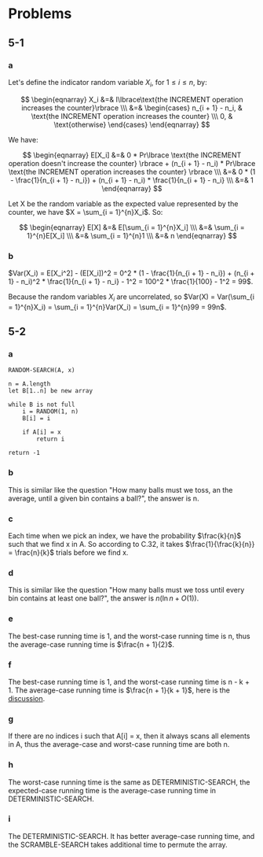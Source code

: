 # Problems
## 5-1
### a
Let's define the indicator random variable $X_i$, for $1 \leq i \leq n$, by:

$$
\begin{eqnarray}
X_i &=& I\lbrace\text{the INCREMENT operation increases the counter}\rbrace \\\
&=& \begin{cases}
      n_{i + 1} - n_i, & \text{the INCREMENT operation increases the counter} \\\
      0, & \text{otherwise}
    \end{cases}
\end{eqnarray}
$$

We have:

$$
\begin{eqnarray}
E[X_i] &=& 0 * Pr\lbrace \text{the INCREMENT operation doesn't increase the counter} \rbrace + (n_{i + 1} - n_i) * Pr\lbrace \text{the INCREMENT operation increases the counter} \rbrace \\\
&=& 0 * (1 - \frac{1}{n_{i + 1} - n_i}) + (n_{i + 1} - n_i) * \frac{1}{n_{i + 1} - n_i} \\\
&=& 1
\end{eqnarray}
$$

Let X be the random variable as the expected value represented by the counter, we have $X = \sum_{i = 1}^{n}X_i$. So:

$$
\begin{eqnarray}
E[X] &=& E[\sum_{i = 1}^{n}X_i] \\\
&=& \sum_{i = 1}^{n}E[X_i] \\\
&=& \sum_{i = 1}^{n}1 \\\
&=& n
\end{eqnarray}
$$

### b
$Var(X_i) = E[X_i^2] - (E[X_i])^2 = 0^2 * (1 - \frac{1}{n_{i + 1} - n_i}) + (n_{i + 1} - n_i)^2 * \frac{1}{n_{i + 1} - n_i} - 1^2 = 100^2 * \frac{1}{100} - 1^2 = 99$.

Because the random variables $X_i$ are uncorrelated, so $Var(X) = Var(\sum_{i = 1}^{n}X_i) = \sum_{i = 1}^{n}Var(X_i) = \sum_{i = 1}^{n}99 = 99n$.

## 5-2
### a
```
RANDOM-SEARCH(A, x)

n = A.length
let B[1..n] be new array

while B is not full
    i = RANDOM(1, n)
    B[i] = i

    if A[i] = x
        return i

return -1
```

### b
This is similar like the question "How many balls must we toss, an the average, until a given bin contains a ball?", the answer is n.

### c
Each time when we pick an index, we have the probability $\frac{k}{n}$ such that we find x in A. So according to C.32, it takes $\frac{1}{\frac{k}{n}} = \frac{n}{k}$ trials before we find x.

### d
This is similar like the question "How many balls must we toss until every bin contains at least one ball?", the answer is $n(\ln{n} + O(1))$.

### e
The best-case running time is 1, and the worst-case running time is n, thus the average-case running time is $\frac{n + 1}{2}$.

### f
The best-case running time is 1, and the worst-case running time is n - k + 1. The average-case running time is $\frac{n + 1}{k + 1}$, here is the [discussion](https://stackoverflow.com/questions/5125525/average-case-running-time-of-linear-search-algorithm).

### g
If there are no indices i such that A[i] = x, then it always scans all elements in A, thus the average-case and worst-case running time are both n.

### h
The worst-case running time is the same as DETERMINISTIC-SEARCH, the expected-case running time is the average-case running time in DETERMINISTIC-SEARCH.

### i
The DETERMINISTIC-SEARCH. It has better average-case running time, and the SCRAMBLE-SEARCH takes additional time to permute the array.